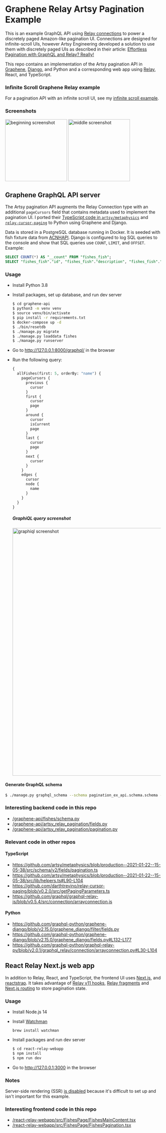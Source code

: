 # Graphene Relay Artsy Pagination Example

This is an example GraphQL API using [Relay connections](https://relay.dev/graphql/connections.htm) to power a discretely paged Amazon-like pagination UI. Connections are designed for infinite-scroll UIs, however Artsy Engineering developed a solution to use them with discretely paged UIs as described in their article: [Effortless Pagination with GraphQL and Relay? Really!](https://artsy.github.io/blog/2020/01/21/graphql-relay-windowed-pagination/)

This repo contains an implementation of the Artsy pagination API in [Graphene](https://graphene-python.org/), [Django](https://www.djangoproject.com/), and Python and a corresponding web app using [Relay](https://relay.dev/), React, and TypeScript.

### Infinite Scroll Graphene Relay example

For a pagination API with an infinite scroll UI, see my [infinite scroll example](https://github.com/saltycrane/graphene-relay-infinite-scroll-example).

### Screenshots

<img src="https://raw.githubusercontent.com/saltycrane/graphene-relay-pagination-example/artsy-example/images/beginning.png" alt="beginning screenshot" height="200"> <img src="https://raw.githubusercontent.com/saltycrane/graphene-relay-pagination-example/artsy-example/images/middle.png" alt="middle screenshot" height="200">

## Graphene GraphQL API server

The Artsy pagination API augments the Relay Connection type with an additional `pageCursors` field that contains metadata used to implement the pagination UI. I ported their [TypeScript code in `artsy/metaphysics`](https://github.com/artsy/metaphysics/blob/11bcc29569e3a9bd9a8f9b2f0a31af1e65e88986/src/schema/v2/fields/pagination.ts) and [`relay-cursor-paging`](https://github.com/darthtrevino/relay-cursor-paging/blob/177eca6975ef7cd602caf2f92edbeed00cabf3b9/src/getPagingParameters.ts) to Python using Graphene and Django.

Data is stored in a PostgreSQL database running in Docker. It is seeded with fish fixture data from [ACNHAPI](https://github.com/alexislours/ACNHAPI). Django is configured to log SQL queries to the console and show that SQL queries use `COUNT`, `LIMIT`, and `OFFSET`. Example:

``` sql
SELECT COUNT(*) AS "__count" FROM "fishes_fish";
SELECT "fishes_fish"."id", "fishes_fish"."description", "fishes_fish"."icon_url", "fishes_fish"."name", "fishes_fish"."price" FROM "fishes_fish" ORDER BY "fishes_fish"."name" ASC LIMIT 5 OFFSET 5;
```

### Usage

- Install Python 3.8
- Install packages, set up database, and run dev server
    ``` sh
    $ cd graphene-api
    $ python3 -m venv venv
    $ source venv/bin/activate
    $ pip install -r requirements.txt
    $ docker-compose up -d
    $ ./bin/resetdb
    $ ./manage.py migrate
    $ ./manage.py loaddata fishes
    $ ./manage.py runserver
    ```

- Go to http://127.0.0.1:8000/graphql/ in the browser

- Run the following query:
    ``` graphql
    {
      allFishes(first: 5, orderBy: "name") {
        pageCursors {
          previous {
            cursor
          }
          first {
            cursor
            page
          }
          around {
            cursor
            isCurrent
            page
          }
          last {
            cursor
            page
          }
          next {
            cursor
          }
        }
        edges {
          cursor
          node {
            name
          }
        }
      }
    }
    ```
    
    ##### GraphiQL query screenshot
    <img src="https://raw.githubusercontent.com/saltycrane/graphene-relay-pagination-example/artsy-example/images/graphiql.png" alt="graphiql screenshot" height="800">

#### Generate GraphQL schema

``` sh
$ ./manage.py graphql_schema --schema pagination_ex_api.schema.schema --out ../schema.graphql
```

### Interesting backend code in this repo

- [/graphene-api/fishes/schema.py](/graphene-api/fishes/schema.py)
- [/graphene-api/artsy_relay_pagination/fields.py](/graphene-api/artsy_relay_pagination/fields.py)
- [/graphene-api/artsy_relay_pagination/pagination.py](/graphene-api/artsy_relay_pagination/pagination.py)

### Relevant code in other repos

#### TypeScript

- https://github.com/artsy/metaphysics/blob/production--2021-01-22--15-05-38/src/schema/v2/fields/pagination.ts
- https://github.com/artsy/metaphysics/blob/production--2021-01-22--15-05-38/src/lib/helpers.ts#L90-L104
- https://github.com/darthtrevino/relay-cursor-paging/blob/v0.2.0/src/getPagingParameters.ts
- https://github.com/graphql/graphql-relay-js/blob/v0.5.4/src/connection/arrayconnection.js

#### Python
- https://github.com/graphql-python/graphene-django/blob/v2.15.0/graphene_django/filter/fields.py
- https://github.com/graphql-python/graphene-django/blob/v2.15.0/graphene_django/fields.py#L132-L177
- https://github.com/graphql-python/graphql-relay-py/blob/v2.0.1/graphql_relay/connection/arrayconnection.py#L30-L104

## React Relay Next.js web app

In addition to Relay, React, and TypeScript, the frontend UI uses [Next.js](https://nextjs.org/), and [reactstrap](https://reactstrap.github.io/). It takes advantage of [Relay v11 hooks](https://relay.dev/blog/2021/03/09/introducing-relay-hooks/), [Relay fragments](https://relay.dev/docs/en/thinking-in-relay) and [Next.js routing](https://nextjs.org/docs/routing/introduction#linking-between-pages) to store pagination state.

### Usage

- Install Node.js 14
- Install [Watchman](https://facebook.github.io/watchman/docs/install.html)
  ```
  brew install watchman
  ```
- Install packages and run dev server
  ``` sh
  $ cd react-relay-webapp
  $ npm install
  $ npm run dev
  ```

- Go to http://127.0.0.1:3000 in the browser

### Notes

Server-side rendering (SSR) [is disabled](/react-relay-webapp/src/pages/index.tsx) because it's difficult to set up and isn't important for this example.

### Interesting frontend code in this repo

- [/react-relay-webapp/src/FishesPage/FishesMainContent.tsx](/react-relay-webapp/src/FishesPage/FishesMainContent.tsx)
- [/react-relay-webapp/src/FishesPage/FishesPagination.tsx](/react-relay-webapp/src/FishesPage/FishesPagination.tsx)
